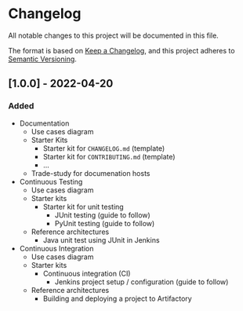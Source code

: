 # Changelog

All notable changes to this project will be documented in this file.

The format is based on [Keep a Changelog](https://keepachangelog.com/en/1.0.0/),
and this project adheres to [Semantic Versioning](https://semver.org/spec/v2.0.0.html).

## [1.0.0] - 2022-04-20

### Added 

- Documentation
  - Use cases diagram
  - Starter Kits
    - Starter kit for `CHANGELOG.md` (template)
    - Starter kit for `CONTRIBUTING.md` (template)
    - ...
  - Trade-study for documenation hosts
- Continuous Testing
  - Use cases diagram
  - Starter kits
    - Starter kit for unit testing
      - JUnit testing (guide to follow)
      - PyUnit testing (guide to follow)
  - Reference architectures
    - Java unit test using JUnit in Jenkins
- Continuous Integration
  - Use cases diagram
  - Starter kits
    - Continuous integration (CI)
      - Jenkins project setup / configuration (guide to follow)
  - Reference architectures
    - Building and deploying a project to Artifactory
